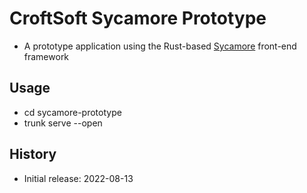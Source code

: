 # CroftSoft Sycamore Prototype

- A prototype application using the Rust-based [Sycamore](https://github.com/sycamore-rs/sycamore) front-end framework

## Usage

- cd sycamore-prototype
- trunk serve --open

## History

- Initial release: 2022-08-13